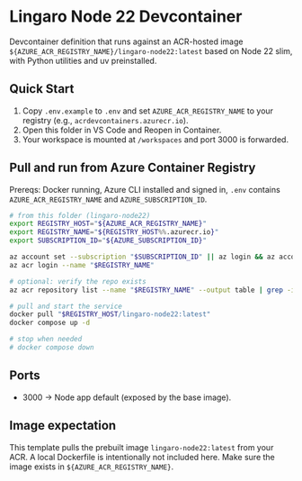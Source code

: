 # Lingaro Node 22 Devcontainer

Devcontainer definition that runs against an ACR-hosted image `${AZURE_ACR_REGISTRY_NAME}/lingaro-node22:latest` based on Node 22 slim, with Python utilities and uv preinstalled.

## Quick Start

1. Copy `.env.example` to `.env` and set `AZURE_ACR_REGISTRY_NAME` to your registry (e.g., `acrdevcontainers.azurecr.io`).
2. Open this folder in VS Code and Reopen in Container.
3. Your workspace is mounted at `/workspaces` and port 3000 is forwarded.

## Pull and run from Azure Container Registry

Prereqs: Docker running, Azure CLI installed and signed in, `.env` contains `AZURE_ACR_REGISTRY_NAME` and `AZURE_SUBSCRIPTION_ID`.

```bash
# from this folder (lingaro-node22)
export REGISTRY_HOST="${AZURE_ACR_REGISTRY_NAME}"
export REGISTRY_NAME="${REGISTRY_HOST%%.azurecr.io}"
export SUBSCRIPTION_ID="${AZURE_SUBSCRIPTION_ID}"

az account set --subscription "$SUBSCRIPTION_ID" || az login && az account set --subscription "$SUBSCRIPTION_ID"
az acr login --name "$REGISTRY_NAME"

# optional: verify the repo exists
az acr repository list --name "$REGISTRY_NAME" --output table | grep -i lingaro-node22 || echo "Warning: lingaro-node22 image not found in registry!"

# pull and start the service
docker pull "$REGISTRY_HOST/lingaro-node22:latest"
docker compose up -d

# stop when needed
# docker compose down
```

## Ports

- 3000 -> Node app default (exposed by the base image).

## Image expectation

This template pulls the prebuilt image `lingaro-node22:latest` from your ACR. A local Dockerfile is intentionally not included here. Make sure the image exists in `${AZURE_ACR_REGISTRY_NAME}`.
